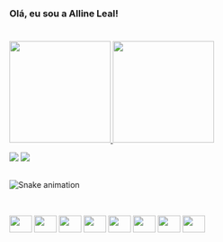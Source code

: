 ### Olá, eu sou a Alline Leal!
#

<div >
  <a href="https://github.com/allineleal">
  <img height="180em" src="https://github-readme-stats.vercel.app/api?username=allineleal&show_icons=true&theme=merko&include_all_commits=true&count_private=true"/>
     <img height="180em" src="https://media.discordapp.net/attachments/920317221316747296/958897058717245470/download20220303215927.png"/>
</div>
  <div>
    
  <a href="https://www.instagram.com/allineleall/" target="_blank"><img src="https://img.shields.io/badge/-Instagram-%23E4405F?style=for-the-badge&logo=instagram&logoColor=white" target="_blank"></a> 
  <a href="https://www.linkedin.com/in/allineleal/" target="_blank"><img src="https://img.shields.io/badge/-LinkedIn-%230077B5?style=for-the-badge&logo=linkedin&logoColor=white" target="_blank"></a> 
    </div>
    
  ##
  
   ![Snake animation](https://github.com/allineleal/allineleal/blob/output/github-contribution-grid-snake.svg)
  
  ##
 
<div style="display: inline_block"><br>
<img align="center" height="30" width="40" src="https://cdn.jsdelivr.net/gh/devicons/devicon/icons/androidstudio/androidstudio-original.svg" />
<img align="center" height="30" width="40"  src="https://cdn.jsdelivr.net/gh/devicons/devicon/icons/c/c-original.svg" />
<img align="center" height="30" width="40"  src="https://cdn.jsdelivr.net/gh/devicons/devicon/icons/flutter/flutter-original.svg" />
<img align="center" height="30" width="40"  src="https://cdn.jsdelivr.net/gh/devicons/devicon/icons/linux/linux-original.svg"/>
<img align="center" height="30" width="40"  src="https://cdn.jsdelivr.net/gh/devicons/devicon/icons/mongodb/mongodb-original.svg" />
<img align="center" height="30" width="40"  src="https://cdn.jsdelivr.net/gh/devicons/devicon/icons/python/python-original.svg" />
<img align="center" height="30" width="40"  src="https://cdn.jsdelivr.net/gh/devicons/devicon/icons/java/java-original.svg" />
<img align="center" height="30" width="40"  src="https://cdn.jsdelivr.net/gh/devicons/devicon/icons/dart/dart-original.svg" />
</div>

 
